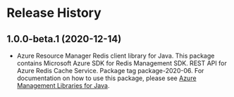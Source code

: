 # Release History

## 1.0.0-beta.1 (2020-12-14)

- Azure Resource Manager Redis client library for Java. This package contains Microsoft Azure SDK for Redis Management SDK. REST API for Azure Redis Cache Service. Package tag package-2020-06. For documentation on how to use this package, please see [Azure Management Libraries for Java](https://aka.ms/azsdk/java/mgmt).